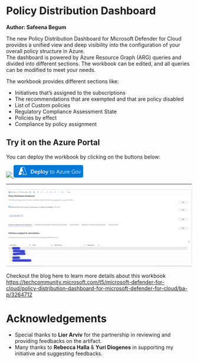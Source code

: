 # Policy Distribution Dashboard
**Author: Safeena Begum**

The new Policy Distribution Dashboard for Microsoft Defender for Cloud provides a unified view and deep visibility into the configuration of your overall policy structure in Azure.  
The dashboard is powered by Azure Resource Graph (ARG) queries and divided into different sections. 
The workbook can be edited, and all queries can be modified to meet your needs.

The workbook provides different sections like: 
*	Initiatives that’s assigned to the subscriptions
*	The recommendations that are exempted and that are policy disabled
*	List of Custom policies 
*	Regulatory Compliance Assessment State
*	Policies by effect 
*	Compliance by policy assignment

## Try it on the Azure Portal

You can deploy the workbook by clicking on the buttons below:

<a href="https://portal.azure.com/#create/Microsoft.Template/uri/https%3A%2F%2Fraw.githubusercontent.com%2FAzure%2FMicrosoft-Defender-for-Cloud/%2Fmaster%2FWorkbooks%2FPolicy%20Distribution%20Dashboard%2Fazuredeploy.json" target="_blank">
    <img src="https://aka.ms/deploytoazurebutton"/>
</a>
<a href="https://portal.azure.com/#create/Microsoft.Template/uri/https%3A%2F%2Fraw.githubusercontent.com%2FAzure%2FMicrosoft-Defender-for-Cloud/%2Fmaster%2FWorkbooks%2FPolicy%20Distribution%20Dashboard%2Fazuredeploy.json" target="_blank">
<img src="https://raw.githubusercontent.com/Azure/azure-quickstart-templates/master/1-CONTRIBUTION-GUIDE/images/deploytoazuregov.png"/>
</a> 

***
![Overview](./ImagePDD.png)

Checkout the blog here to learn more details about this workbook https://techcommunity.microsoft.com/t5/microsoft-defender-for-cloud/policy-distribution-dashboard-for-microsoft-defender-for-cloud/ba-p/3264712

# Acknowledgements
* Special thanks to **Lior Arviv** for the partnership in reviewing and providing feedbacks on the artifact.
* Many thanks to **Rebecca Halla** & **Yuri Diogenes** in supporting my initiative and suggesting feedbacks.  
